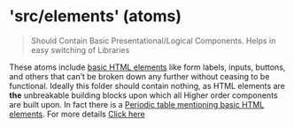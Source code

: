 # 'src/elements' (atoms)

> Should Contain Basic Presentational/Logical Components.
> Helps in easy switching of Libraries

These atoms include [basic HTML elements](https://developer.mozilla.org/en-US/docs/Web/HTML/Element) like form labels, inputs, buttons, and others that can’t be broken down any further without ceasing to be functional.
Ideally this folder should contain nothing, as HTML elements are **the** unbreakable building blocks upon which all Higher order components are built upon.
In fact there is a [Periodic table mentioning basic HTML elements](http://atomicdesign.bradfrost.com/images/content/html-periodic-table.png).
For more details [Click here](http://atomicdesign.bradfrost.com/chapter-2/#atoms)
